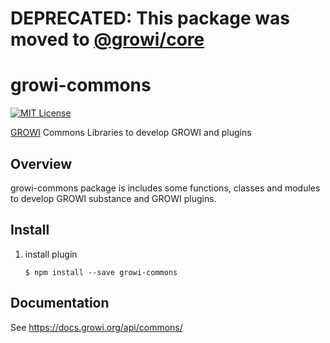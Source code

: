 # DEPRECATED: This package was moved to [@growi/core](https://github.com/weseek/growi/tree/master/packages/core)

# growi-commons

[![MIT License](http://img.shields.io/badge/license-MIT-blue.svg?style=flat)](LICENSE)

[GROWI](https://growi.org) Commons Libraries to develop GROWI and plugins


Overview
--------

growi-commons package is includes some functions, classes and modules to develop GROWI substance and GROWI plugins.

Install
--------

1. install plugin

    ```
    $ npm install --save growi-commons
    ```

Documentation
------------

See https://docs.growi.org/api/commons/
